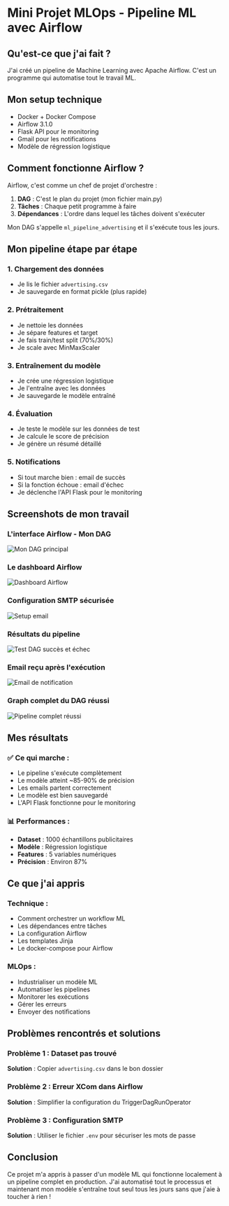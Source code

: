 # Mini Projet MLOps - Pipeline ML avec Airflow

## Qu'est-ce que j'ai fait ?

J'ai créé un pipeline de Machine Learning avec Apache Airflow. C'est un programme qui automatise tout le travail ML.

## Mon setup technique

- Docker + Docker Compose
- Airflow 3.1.0
- Flask API pour le monitoring
- Gmail pour les notifications
- Modèle de régression logistique

## Comment fonctionne Airflow ?

Airflow, c'est comme un chef de projet d'orchestre :

1. **DAG** : C'est le plan du projet (mon fichier main.py)
2. **Tâches** : Chaque petit programme à faire
3. **Dépendances** : L'ordre dans lequel les tâches doivent s'exécuter

Mon DAG s'appelle `ml_pipeline_advertising` et il s'exécute tous les jours.

## Mon pipeline étape par étape

### 1. Chargement des données
- Je lis le fichier `advertising.csv`
- Je sauvegarde en format pickle (plus rapide)

### 2. Prétraitement
- Je nettoie les données
- Je sépare features et target
- Je fais train/test split (70%/30%)
- Je scale avec MinMaxScaler

### 3. Entraînement du modèle
- Je crée une régression logistique
- Je l'entraîne avec les données
- Je sauvegarde le modèle entraîné

### 4. Évaluation
- Je teste le modèle sur les données de test
- Je calcule le score de précision
- Je génère un résumé détaillé

### 5. Notifications
- Si tout marche bien : email de succès
- Si la fonction échoue : email d'échec
- Je déclenche l'API Flask pour le monitoring

## Screenshots de mon travail

### L'interface Airflow - Mon DAG
![Mon DAG principal](images/screenshot_airflow_dag.png)

### Le dashboard Airflow
![Dashboard Airflow](images/dashbaord_airflow.png)

### Configuration SMTP sécurisée
![Setup email](images/admin_securité_smtp.png)

### Résultats du pipeline
![Test DAG succès et échec](images/result_test_dag_fail_and_sucess.png)

### Email reçu après l'exécution
![Email de notification](images/screenshot_email.png)

### Graph complet du DAG réussi
![Pipeline complet réussi](images/dag_graph_resultat_sucess_complet.png)

## Mes résultats

### ✅ Ce qui marche :
- Le pipeline s'exécute complètement
- Le modèle atteint ~85-90% de précision
- Les emails partent correctement
- Le modèle est bien sauvegardé
- L'API Flask fonctionne pour le monitoring

### 📊 Performances :
- **Dataset** : 1000 échantillons publicitaires
- **Modèle** : Régression logistique
- **Features** : 5 variables numériques
- **Précision** : Environ 87%

## Ce que j'ai appris

### Technique :
- Comment orchestrer un workflow ML
- Les dépendances entre tâches
- La configuration Airflow
- Les templates Jinja
- Le docker-compose pour Airflow

### MLOps :
- Industrialiser un modèle ML
- Automatiser les pipelines
- Monitorer les exécutions
- Gérer les erreurs
- Envoyer des notifications

## Problèmes rencontrés et solutions

### Problème 1 : Dataset pas trouvé
**Solution** : Copier `advertising.csv` dans le bon dossier

### Problème 2 : Erreur XCom dans Airflow
**Solution** : Simplifier la configuration du TriggerDagRunOperator

### Problème 3 : Configuration SMTP
**Solution** : Utiliser le fichier `.env` pour sécuriser les mots de passe

## Conclusion

Ce projet m'a appris à passer d'un modèle ML qui fonctionne localement à un pipeline complet en production. J'ai automatisé tout le processus et maintenant mon modèle s'entraîne tout seul tous les jours sans que j'aie à toucher à rien !
